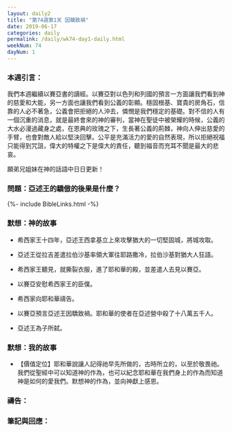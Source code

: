 ```yaml
---
layout: daily2
title: "第74週第1天 因驕致禍"
date: 2019-06-17
categories: daily
permalink: /daily/wk74-day1-daily.html
weekNum: 74
dayNum: 1
---
```

### 本週引言：
我們本週繼續以賽亞書的讀經。以賽亞對以色列和列國的預言一方面讓我們看到神的慈愛和大能，另一方面也讓我們看到公義的彰顯。穩固根基、寶貴的房角石，信靠的人必不著急，公義會把拒絕的人沖去，憐憫是我們穩定的基礎。對不信的人有一個沉重的消息，就是最終會來的神的審判，當神在聖徒中被榮耀的時候，公義的大水必漫過藏身之處，在恩典的玫瑰之下，生長著公義的荊棘，神向人伸出慈愛的手臂，也會對敵人給以堅決回擊。公平是充滿活力的愛的自然表現，所以拒絕祝福只能得到咒詛，偉大的特權之下是偉大的責任，聽到福音而充耳不聞是最大的悲哀。

願弟兄姐妹在神的話語中日日更新！

### 問題：亞述王的驕傲的後果是什麼？
 
{%- include BibleLinks.html -%}

### 默想：神的故事
+ 希西家王十四年，亞述王西拿基立上來攻擊猶大的一切堅固城，將城攻取。

+ 亞述王從拉吉差遣拉伯沙基率領大軍往耶路撒冷，拉伯沙基對猶大人狂語。

+ 希西家王聽見，就撕裂衣服，進了耶和華的殿，並差遣人去見以賽亞。

+ 以賽亞安慰希西家王的臣僕。

+ 希西家向耶和華禱告。

+ 以賽亞預言亞述王因驕致禍。耶和華的使者在亞述營中殺了十八萬五千人。

+ 亞述王為子所弑。

### 默想：我的故事
+ 【價值定位】耶和華說讓人記得祂早先所做的，古時所立的，以至於敬畏祂。我們從聖經中可以知道神的作為，也可以紀念耶和華在我們身上的作為而知道神是如何的愛我們。默想神的作為，並向神獻上感恩。

### 禱告：

### 筆記與回應：
